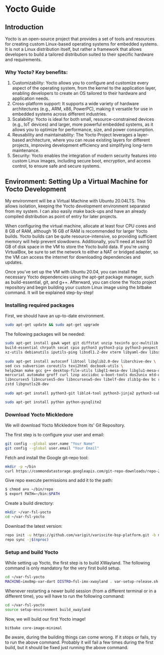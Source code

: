 # Yocto Guide

## Introduction
Yocto is an open-source project that provides a set of tools and resources for creating custom Linux-based operating systems for embedded systems. It is not a Linux distribution itself, but rather a framework that allows developers to build a tailored distribution suited to their specific hardware and requirements.

### Why Yocto? Key benefits:

1. Customizability: Yocto allows you to configure and customize every aspect of the operating system, from the kernel to the application layer, enabling developers to create an OS tailored to their hardware and application needs.
2. Cross-platform support: It supports a wide variety of hardware architectures (e.g., ARM, x86, PowerPC), making it versatile for use in embedded systems across different industries.
3. Scalability: Yocto is ideal for both small, resource-constrained devices (e.g., IoT devices) and larger, more powerful embedded systems, as it allows you to optimize for performance, size, and power consumption.
4. Reusability and maintainability: The Yocto Project leverages a layer-based architecture, where you can reuse existing layers for different projects, improving development efficiency and simplifying long-term maintenance.
5. Security: Yocto enables the integration of modern security features into custom Linux images, including secure boot, encryption, and access control, to ensure safe and secure systems.

## Environment: Setting Up a Virtual Machine for Yocto Development
My environment will be a Virtual Machine with Ubuntu 20.04LTS. This allows isolation, keeping the Yocto development environment separated from my system. I can also easily make back-ups and have an already compiled distribution as point of entry for later projects.

When configuring the virtual machine, allocate at least four CPU cores and 8 GB of RAM, although 16 GB of RAM is recommended for larger Yocto builds. Yocto builds can be quite resource-intensive, so providing sufficient memory will help prevent slowdowns. Additionally, you’ll need at least 50 GB of disk space in the VM to store the Yocto build data. If you're using VirtualBox, be sure to set the network to either a NAT or bridged adapter, so the VM can access the internet for downloading dependencies and updates.

Once you’ve set up the VM with Ubuntu 20.04, you can install the necessary Yocto dependencies using the apt-get package manager, such as build-essential, git, and g++. Afterward, you can clone the Yocto project repository and begin building your custom Linux image using the bitbake command. It will be explained step-by-step!

### Installing required packages
First, we should have an up-to-date environment.

```sh
sudo apt-get update && sudo apt-get upgrade
```
The following packages will be needed:

```sh
sudo apt-get install gawk wget git diffstat unzip texinfo gcc-multilib \
build-essential chrpath socat cpio python3 python3-pip python3-pexpect \
xz-utils debianutils iputils-ping libsdl1.2-dev xterm libyaml-dev libssl-dev
 
sudo apt-get install autoconf libtool libglib2.0-dev libarchive-dev \
sed cvs subversion coreutils texi2html docbook-utils \
help2man make gcc g++ desktop-file-utils libgl1-mesa-dev libglu1-mesa-dev \
mercurial automake groff curl lzop asciidoc u-boot-tools dos2unix mtd-utils pv \
libncurses5 libncurses5-dev libncursesw5-dev libelf-dev zlib1g-dev bc rename \
zstd libgnutls28-dev
 
sudo apt-get install python3-git liblz4-tool python3-jinja2 python3-subunit locales libacl1

sudo apt-get install python python-pysqlite2
```

### Download Yocto Mickledore

We will download Yocto Mickledore from its' Git Repository.

The first step is to configure your user and email:
```sh
git config --global user.name "Your Name"
git config --global user.email "Your Email"
```
Fetch and install the Google git-repo tool:
```sh
mkdir -p ~/bin
curl https://commondatastorage.googleapis.com/git-repo-downloads/repo-2.32 > ~/bin/repo
```

Give repo execute permissions and add it to the path:
```sh
$ chmod a+x ~/bin/repo
$ export PATH=~/bin:$PATH
```

Create a build directory: 
```sh
mkdir ~/var-fsl-yocto
cd ~/var-fsl-yocto
```

Download the latest version:
```sh
repo init -u https://github.com/varigit/variscite-bsp-platform.git -b mickledore -m imx-6.1.36-2.1.0.xml
repo sync -j$(nproc)
```

### Setup and build Yocto

While setting up Yocto, the first step is to build XWayland. The following command is only mandatory for the very first build setup.
```sh
cd ~/var-fsl-yocto
MACHINE=imx8mp-var-dart DISTRO=fsl-imx-xwayland . var-setup-release.sh build_xwayland
```

Whenever restarting a newer build session (from a different terminal or in a different time), you will have to run the following command:
```sh
cd ~/var-fsl-yocto
source setup-environment build_xwayland
```

Now, we will build our first Yocto image!
```sh
bitbake core-image-minimal
```
Be aware, during the building things can come wrong. If it stops or fails, try to run the above command. Probably it will fail a few times during the first build, but it should be fixed just running the above command.
